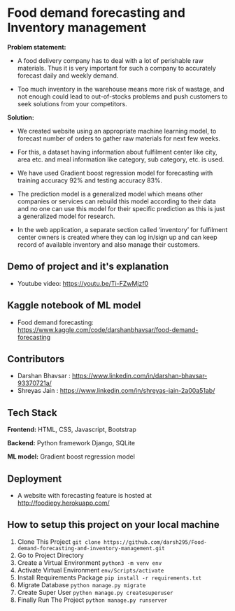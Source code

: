 
# Food demand forecasting and Inventory management

**Problem statement:**

 - A food delivery company has to deal with a lot of perishable raw materials. Thus it is very important for such a company to accurately forecast daily and weekly demand.

 - Too much inventory in the warehouse means more risk of wastage, and not enough could lead to out-of-stocks  problems and push customers to seek solutions from your competitors.

**Solution:**

 - We created website using an appropriate machine learning model, to forecast number of orders to gather raw materials for next few weeks.

 - For this, a dataset having information about fulfilment center like city, area etc. and meal information like category, sub category, etc. is used.

 - We have used Gradient boost regression model for forecasting with training accuracy 92% and testing accuracy 83%.

 - The prediction model is a generalized model which means other companies or services can rebuild this model according to their data and no one can use this model for their specific prediction as this is just a generalized model for research.

 - In the web application, a separate section called ‘inventory’ for fulfilment center owners is created where they can log in/sign up and  can keep record of available inventory and also manage their customers.






## Demo of project and it's explanation

 - Youtube video: https://youtu.be/Ti-FZwMjzf0


## Kaggle notebook of ML model

 - Food demand forecasting: https://www.kaggle.com/code/darshanbhavsar/food-demand-forecasting


## Contributors
 - Darshan Bhavsar : https://www.linkedin.com/in/darshan-bhavsar-93370721a/
 - Shreyas Jain : https://www.linkedin.com/in/shreyas-jain-2a00a51ab/ 
## Tech Stack

**Frontend:** HTML, CSS, Javascript, Bootstrap

**Backend:** Python framework Django, SQLite

**ML model:** Gradient boost regression model

## Deployment

 - A website with forecasting feature is hosted at http://foodiepy.herokuapp.com/



## How to setup this project on your local machine

 1. Clone This Project `git clone https://github.com/darsh295/Food-demand-forecasting-and-inventory-management.git`
 2. Go to Project Directory
 3. Create a Virtual Environment `python3 -m venv env`
 4. Activate Virtual Environment `env/Scripts/activate`
 5. Install Requirements Package `pip install -r requirements.txt`
 6. Migrate Database `python manage.py migrate`
 7. Create Super User `python manage.py createsuperuser`
 8. Finally Run The Project `python manage.py runserver`
